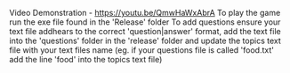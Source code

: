 Video Demonstration - https://youtu.be/QmwHaWxAbrA
To play the game run the exe file found in the 'Release' folder
To add questions ensure your text file addhears to the correct 'question|answer' format, add the text file into the 'questions' folder in the  'release' folder and update the topics text file with your text files name (eg. if your questions file is called 'food.txt' add the line 'food' into the topics text file)
